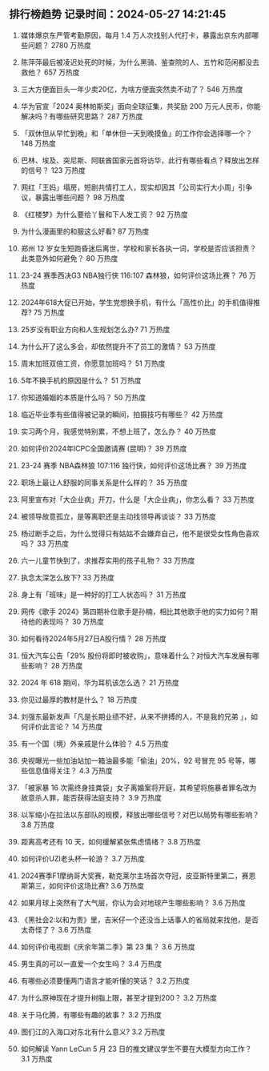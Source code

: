 
## 排行榜趋势 记录时间：2024-05-27 14:21:45
  
  1. 媒体爆京东严管考勤原因，每月 1.4 万人次找别人代打卡，暴露出京东内部哪些问题？ 2780 万热度
    
  2. 陈萍萍最后被凌迟处死的时候，为什么黑骑、鉴查院的人、五竹和范闲都没去救他？ 657 万热度
    
  3. 三大方便面巨头一年少卖20亿，为啥方便面突然卖不动了？ 546 万热度
    
  4. 华为官宣「2024 奥林帕斯奖」面向全球征集，共奖励 200 万元人民币，你能解决吗？有哪些研究思路？ 287 万热度
    
  5. 「双休但从早忙到晚」和「单休但一天到晚摸鱼」的工作你会选择哪一个？ 148 万热度
    
  6. 巴林、埃及、突尼斯、阿联酋国家元首将访华，此行有哪些看点？释放出怎样的信号？ 123 万热度
    
  7. 网红「王妈」塌房，短剧共情打工人，现实却因其「公司实行大小周」引争议，暴露出哪些问题？ 98 万热度
    
  8. 《红楼梦》为什么要给丫鬟和下人发工资？ 92 万热度
    
  9. 为什么漫画里的和服这么好看? 87 万热度
    
  10. 郑州 12 岁女生短跑昏迷后离世，学校和家长各执一词，学校是否应该担责？此类意外如何避免？ 80 万热度
    
  11. 23-24 赛季西决G3 NBA独行侠 116:107 森林狼，如何评价这场比赛？ 76 万热度
    
  12. 2024年618大促已开始，学生党想换手机，有什么「高性价比」的手机值得推荐? 75 万热度
    
  13. 25岁没有职业方向和人生规划怎么办? 71 万热度
    
  14. 为什么开了这么多会，却依然提升不了员工的激情？ 53 万热度
    
  15. 周末加班双倍工资，你愿意加班吗？ 51 万热度
    
  16. 5年不换手机的原因是什么？ 51 万热度
    
  17. 你知道婚姻的本质是什么吗？ 50 万热度
    
  18. 临近毕业季有些值得被记录的瞬间，拍摄技巧有哪些？ 42 万热度
    
  19. 实习两个月，我感觉特别累，不想上班了，怎么办？ 40 万热度
    
  20. 如何评价2024年ICPC全国邀请赛 (昆明)？ 39 万热度
    
  21. 23-24 赛季 NBA森林狼 107:116 独行侠，如何评价这场比赛？ 39 万热度
    
  22. 职场上最让人舒服的同事关系是什么样的？ 35 万热度
    
  23. 阿里宣布对「大企业病」开刀，什么是「大企业病」，你怎么看？ 33 万热度
    
  24. 被领导故意孤立，是等离职还是主动找领导再谈谈？ 33 万热度
    
  25. 杨过断手之后，为什么觉得只有姑姑不会嫌弃自己，他不是很受女性角色喜欢吗？ 33 万热度
    
  26. 六一儿童节快到了，求推荐实用的孩子礼物？ 33 万热度
    
  27. 执念太深怎么放下? 33 万热度
    
  28. 身上有「班味」是一种好的打工人状态吗？ 31 万热度
    
  29. 网传《歌手 2024》第四期补位歌手是孙楠，相比其他歌手他的实力如何？期待他的表现吗？ 30 万热度
    
  30. 如何看待2024年5月27日A股行情？ 28 万热度
    
  31. 恒大汽车公告「29% 股份将即时被收购」，意味着什么？对恒大汽车发展有哪些影响？ 28 万热度
    
  32. 2024 年 618 期间，华为耳机该怎么选？ 21 万热度
    
  33. 你见过最厚的教材是什么？ 18 万热度
    
  34. 刘强东最新发声「凡是长期业绩不好，从来不拼搏的人，不是我的兄弟 」，如何评价此言论？ 14 万热度
    
  35. 有一个国（境）外亲戚是什么体验？ 4.5 万热度
    
  36. 央视曝光一些加油站加一箱油最多能「偷油」20%，92 号冒充 95 号等，哪些信息值得关注？ 4.3 万热度
    
  37. 「被家暴 16 次需终身挂粪袋」女子离婚案将开庭，其希望将施暴者罪名改为故意杀人罪，能否获得法庭支持？ 3.9 万热度
    
  38. 以军缩小在拉法以东部队的规模，释放出哪些信号？对巴以局势有哪些影响？ 3.8 万热度
    
  39. 距离高考还有 10 天，如何缓解紧张焦虑情绪？ 3.8 万热度
    
  40. 如何评价UZI老头杯一轮游？ 3.7 万热度
    
  41. 2024赛季F1摩纳哥大奖赛，勒克莱尔主场首次夺冠，皮亚斯特里第二，赛恩斯第三，如何评价这场比赛? 3.6 万热度
    
  42. 如果月球上突然有了大气层，你认为会对地球产生哪些影响？ 3.6 万热度
    
  43. 《黑社会2:以和为贵》里，吉米仔一个还没当上话事人的省局就来找他，是否太奇怪了？ 3.6 万热度
    
  44. 如何评价电视剧《庆余年第二季》第 23 集？ 3.6 万热度
    
  45. 男生真的可以一直爱一个女生吗？ 3.4 万热度
    
  46. 有哪些必须要懂两门语言才能听懂的笑话？ 3.2 万热度
    
  47. 为什么原神现在才提升树脂上限，甚至才提到200？ 3.2 万热度
    
  48. 关于马化腾，有哪些有趣的故事？ 3.2 万热度
    
  49. 图们江的入海口对东北有什么意义? 3.2 万热度
    
  50. 如何解读 Yann LeCun 5 月 23 日的推文建议学生不要在大模型方向工作？ 3.1 万热度
    